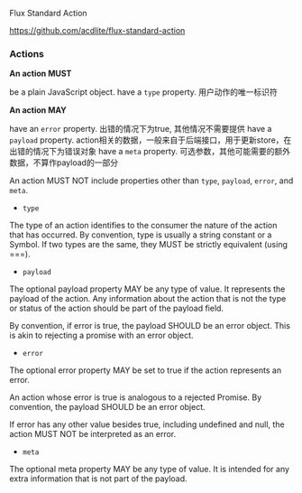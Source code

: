 Flux Standard Action


https://github.com/acdlite/flux-standard-action


### Actions

**An action MUST**

be a plain JavaScript object.
have a `type` property. 用户动作的唯一标识符

**An action MAY**

have an `error` property. 出错的情况下为true, 其他情况不需要提供
have a `payload` property. action相关的数据，一般来自于后端接口，用于更新store，在出错的情况下为错误对象
have a `meta` property. 可选参数，其他可能需要的额外数据，不算作payload的一部分

An action MUST NOT include properties other than `type`, `payload`, `error`, and `meta`.


- `type`

The type of an action identifies to the consumer the nature of the action that has occurred. By convention, type is usually a string constant or a Symbol. If two types are the same, they MUST be strictly equivalent (using ===).

- `payload`

The optional payload property MAY be any type of value. It represents the payload of the action. Any information about the action that is not the type or status of the action should be part of the payload field.

By convention, if error is true, the payload SHOULD be an error object. This is akin to rejecting a promise with an error object.

- `error`

The optional error property MAY be set to true if the action represents an error.

An action whose error is true is analogous to a rejected Promise. By convention, the payload SHOULD be an error object.

If error has any other value besides true, including undefined and null, the action MUST NOT be interpreted as an error.

- `meta`

The optional meta property MAY be any type of value. It is intended for any extra information that is not part of the payload.